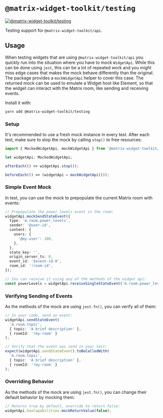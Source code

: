 # `@matrix-widget-toolkit/testing`

[![@matrix-widget-toolkit/testing](https://img.shields.io/npm/v/@matrix-widget-toolkit/testing)](https://www.npmjs.com/package/@matrix-widget-toolkit/testing)

Testing support for `@matrix-widget-toolkit/api`.

## Usage

When testing widgets that are using `@matrix-widget-toolkit/api` you quickly run
into the situation where you have to mock `WidgetApi`. While this can be done
using `jest`, this can be a lot of repeated work and you might miss edge cases
that makes the mock behave differently than the original. The package provides
a `mockWidgetApi` helper to cover this case. The returned mock can be used to
emulate a Widget host like Element, so that the widget can interact with the
Matrix room, like sending and receiving events.

Install it with:

```bash
yarn add @matrix-widget-toolkit/testing
```

### Setup

It's recommended to use a fresh mock instance in every test. After each test,
make sure to stop the mock by calling `stop()` to free resources:

```typescript
import { MockedWidgetApi, mockWidgetApi } from '@matrix-widget-toolkit/testing';

let widgetApi: MockedWidgetApi;

afterEach(() => widgetApi.stop());

beforeEach(() => (widgetApi = mockWidgetApi()));
```

### Simple Event Mock

In test, you can use the mock to prepopulate the current Matrix room with
events:

```typescript
// Prepopulate the power levels event in the room:
widgetApi.mockSendStateEvent({
  type: 'm.room.power_levels',
  sender: '@user-id',
  content: {
    users: {
      '@my-user': 100,
    },
  },
  state_key: '',
  origin_server_ts: 0,
  event_id: '$event-id-0',
  room_id: '!room-id',
});

// You can receive it using any of the methods of the widget api:
const powerLevels = widgetApi.receiveSingleStateEvent('m.room.power_levels');
```

### Verifying Sending of Events

As the methods of the mock are using `jest.fn()`, you can verify all of them:

```typescript
// In your code, send an event:
widgetApi.sendStateEvent(
  'm.room.topic',
  { topic: 'A brief description' },
  { roomId: '!my-room' }
);

// Verify that the event was send in your test:
expect(widgetApi.sendStateEvent).toBeCalledWith(
  'm.room.topic',
  { topic: 'A brief description' },
  { roomId: '!my-room' }
);
```

### Overriding Behavior

As the methods of the mock are using `jest.fn()`, you can change their default
behavior by mocking them:

```typescript
// Returns true by default, override to return false:
widgetApi.hasCapabilities.mockReturnValue(false);
```
